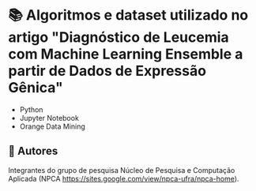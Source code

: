 # :books: Algoritmos e dataset utilizado no artigo "Diagnóstico de Leucemia com Machine Learning Ensemble a partir de Dados de Expressão Gênica"

 - Python
 - Jupyter Notebook
 - Orange Data Mining

## :pushpin: Autores

Integrantes do grupo de pesquisa Núcleo de Pesquisa e Computação Aplicada (NPCA <https://sites.google.com/view/npca-ufra/npca-home>).